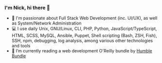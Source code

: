 ### I'm Nick, hi there 👋

- :cowboy_hat_face: I'm passionate about Full Stack Web Development (inc. UI/UX), as well as System/Network Administration  
- :computer: I use daily Unix, GNU/Linux, CLI, PHP, Python, JavaScript/TypeScript, HTML, SCSS, MySQL, Ansible, Puppet, Shell scripting (Bash, ZSH, Fish), SSH, npm, debugging, log analysis, among various other technologies and tools  
- :open_book: I’m currently reading a web development O'Reilly bundle by [Humble Bundle](https://www.humblebundle.com/books)